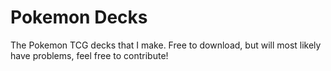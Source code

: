 # Pokemon Decks
The Pokemon TCG decks that I make. Free to download, but will most likely have problems, feel free to contribute!

